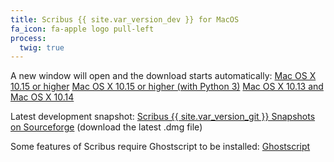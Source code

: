 ```yaml
---
title: Scribus {{ site.var_version_dev }} for MacOS
fa_icon: fa-apple logo pull-left
process:
  twig: true
---
```


A new window will open and the download starts automatically:
<i class="fa fa-download" aria-hidden="true"></i> <a href="https://sourceforge.net/projects/scribus/files/scribus-devel/{{ site.var_version_dev }}/scribus-{{ site.var_version_dev }}.dmg/download?target=_blank">Mac OS X 10.15 or higher</a>
<i class="fa fa-download" aria-hidden="true"></i> <a href="https://sourceforge.net/projects/scribus/files/scribus-devel/{{ site.var_version_dev }}/scribus-{{ site.var_version_dev }}-CatalinaPy3.dmg/download?target=_blank">Mac OS X 10.15 or higher (with Python 3)</a>
<i class="fa fa-download" aria-hidden="true"></i> <a href="https://sourceforge.net/projects/scribus/files/scribus-devel/{{ site.var_version_dev }}/scribus-{{ site.var_version_dev }}_1013.dmg/download?target=_blank">Mac OS X 10.13 and Mac OS X 10.14</a>

Latest development snapshot:
<i class="fa fa-download" aria-hidden="true"></i> <a href="https://sourceforge.net/projects/scribus/files/scribus-svn/{{ site.var_version_git }}/?target=_blank">Scribus {{ site.var_version_git }} Snapshots on Sourceforge</a> (download the latest .dmg file)

Some features of Scribus require Ghostscript to be installed:
<i class="fa fa-download" aria-hidden="true"></i> [Ghostscript](https://pages.uoregon.edu/koch/?target=_blank)
